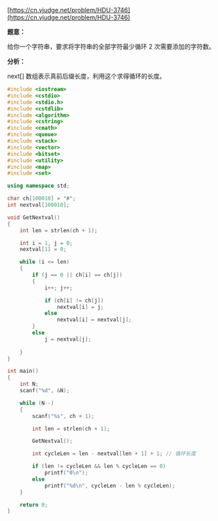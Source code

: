 [https://cn.vjudge.net/problem/HDU-3746](https://cn.vjudge.net/problem/HDU-3746)

**题意：**

给你一个字符串，要求将字符串的全部字符最少循环 2 次需要添加的字符数。

**分析：**

next[] 数组表示真前后缀长度，利用这个求得循环的长度。

```c++
#include <iostream>
#include <cstdio>
#include <stdio.h>
#include <cstdlib>
#include <algorithm>
#include <cstring>
#include <cmath>
#include <queue>
#include <stack>
#include <vector>
#include <bitset>
#include <utility>
#include <map>
#include <set>

using namespace std;

char ch[100010] = "#";
int nextval[100010];

void GetNextval()
{
	int len = strlen(ch + 1);

	int i = 1, j = 0;
	nextval[1] = 0;

	while (i <= len)
	{
		if (j == 0 || ch[i] == ch[j])
		{
			i++; j++;

			if (ch[i] != ch[j])
				nextval[i] = j;
			else
				nextval[i] = nextval[j];
		}
		else
			j = nextval[j];
		
	}
}

int main()
{
	int N;
	scanf("%d", &N);

	while (N--)
	{
		scanf("%s", ch + 1);

		int len = strlen(ch + 1);

		GetNextval();

		int cycleLen = len - nextval[len + 1] + 1; // 循环长度

		if (len != cycleLen && len % cycleLen == 0)
			printf("0\n");
		else
			printf("%d\n", cycleLen - len % cycleLen);
	}

	return 0;
}
```
